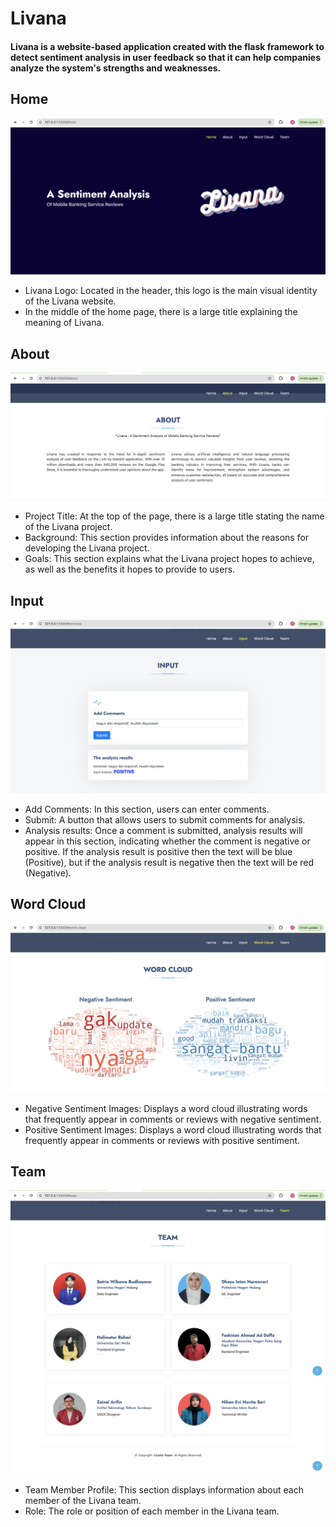 <h1>Livana</h1>
<h4>Livana is a website-based application created with the flask framework to detect sentiment analysis in user feedback so that it can help companies analyze the system's strengths and weaknesses.</h4>

<h2>Home</h2>
<img src="pict/home.png" alt="Home">
<p>

- Livana Logo: Located in the header, this logo is the main visual identity of the Livana website.
- In the middle of the home page, there is a large title explaining the meaning of Livana.

<h2>About</h2>
<img src="pict/about.png" alt="About">
<p>

- Project Title: At the top of the page, there is a large title stating the name of the Livana project.
- Background: This section provides information about the reasons for developing the Livana project.
- Goals: This section explains what the Livana project hopes to achieve, as well as the benefits it hopes to provide to users.

<h2>Input</h2>
<img src="pict/input.png" alt="Input">
<p>

- Add Comments: In this section, users can enter comments.
- Submit: A button that allows users to submit comments for analysis.
- Analysis results: Once a comment is submitted, analysis results will appear in this section, indicating whether the comment is negative or positive. If the analysis result is positive then the text will be blue (Positive), but if the analysis result is negative then the text will be red (Negative).

<h2>Word Cloud</h2>
<img src="pict/wordcloud.png" alt="Word Cloud">
<p>

- Negative Sentiment Images: Displays a word cloud illustrating words that frequently appear in comments or reviews with negative sentiment.
- Positive Sentiment Images: Displays a word cloud illustrating words that frequently appear in comments or reviews with positive sentiment.

<h2>Team</h2>
<img src="pict/team1.png" alt="Team">
<img src="pict/team2.png" alt="Team">
<p>

- Team Member Profile: This section displays information about each member of the Livana team.
- Role: The role or position of each member in the Livana team.
